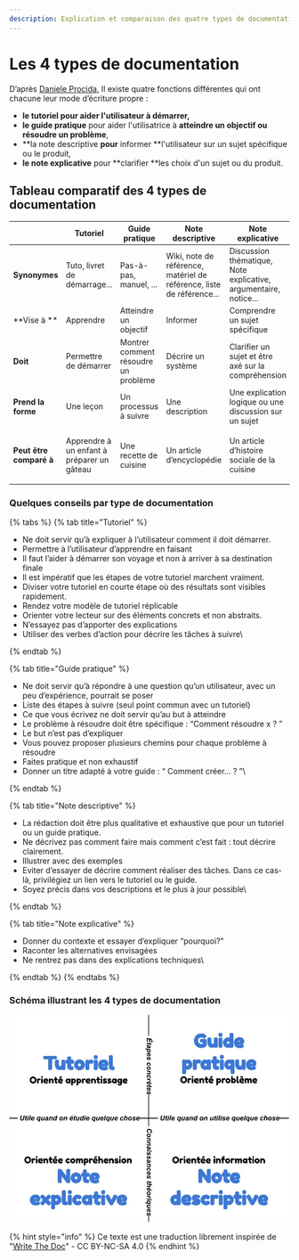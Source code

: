 ```yaml
---
description: Explication et comparaison des quatre types de documentation.
---
```


# Les 4 types de documentation

D’après [Daniele Procida](https://www.writethedocs.org/videos/eu/2017/the-four-kinds-of-documentation-and-why-you-need-to-understand-what-they-are-daniele-procida/), Il existe quatre fonctions différentes qui ont chacune leur mode d’écriture propre :

* **le tutoriel **pour aider l'utilisateur à** démarrer,**
* **le guide pratique** pour aider l'utilisatrice à **atteindre un objectif ou résoudre un problème**,
* **la note descriptive **pour** informer **l'utilisateur sur un sujet spécifique ou le produit,
* **le note explicative** pour **clarifier **les choix d'un sujet ou du produit.

## Tableau comparatif des 4 types de documentation

|                         | **Tutoriel**                               | **Guide pratique**                   | **Note descriptive**                                                  | **Note explicative**                                                    |
| ----------------------- | ------------------------------------------ | ------------------------------------ | --------------------------------------------------------------------- | ----------------------------------------------------------------------- |
| **Synonymes**           | Tuto, livret de démarrage...               | Pas-à-pas, manuel, ...               | Wiki, note de référence, matériel de référence, liste de référence... | Discussion thématique, Note explicative, argumentaire, notice...        |
| **Vise à **             | Apprendre                                  | Atteindre un objectif                | Informer                                                              | Comprendre un sujet spécifique                                          |
| **Doit**                | Permettre de démarrer                      | Montrer comment résoudre un problème | Décrire un système                                                    | Clarifier un sujet et être axé sur la compréhension                     |
| **Prend la forme**      | Une leçon                                  | Un processus à suivre                | Une description                                                       | Une explication logique ou une discussion sur un sujet                  |
| **Peut être comparé à** | Apprendre à un enfant à préparer un gâteau | Une recette de cuisine               | Un article d’encyclopédie                                             | <p>Un article d’histoire sociale de la cuisine<br><strong></strong></p> |

### Quelques conseils par type de documentation

{% tabs %}
{% tab title="Tutoriel" %}
* Ne doit servir qu’à expliquer à l’utilisateur comment il doit démarrer.
* Permettre à l’utilisateur d’apprendre en faisant
* Il faut l’aider à démarrer son voyage et non à arriver à sa destination finale
* Il est impératif que les étapes de votre tutoriel marchent vraiment.
* Diviser votre tutoriel en courte étape où des résultats sont visibles rapidement.
* Rendez votre modèle de tutoriel réplicable
* Orienter votre lecteur sur des éléments concrets et non abstraits.
* N’essayez pas d’apporter des explications
* Utiliser des verbes d’action pour décrire les tâches à suivre\

{% endtab %}

{% tab title="Guide pratique" %}
* Ne doit servir qu’à répondre à une question qu’un utilisateur, avec un peu d’expérience, pourrait se poser
* Liste des étapes à suivre (seul point commun avec un tutoriel)
* Ce que vous écrivez ne doit servir qu’au but à atteindre
* Le problème à résoudre doit être spécifique : “Comment résoudre x ? ”
* Le but n’est pas d’expliquer
* Vous pouvez proposer plusieurs chemins pour chaque problème à résoudre
* Faites pratique et non exhaustif
* Donner un titre adapté à votre guide : “ Comment créer… ? ”\

{% endtab %}

{% tab title="Note descriptive" %}
* La rédaction doit être plus qualitative et exhaustive que pour un tutoriel ou un guide pratique.
* Ne décrivez pas comment faire mais comment c’est fait : tout décrire clairement.
* Illustrer avec des exemples
* Eviter d’essayer de décrire comment réaliser des tâches. Dans ce cas-là, privilégiez un lien vers le tutoriel ou le guide.
* Soyez précis dans vos descriptions et le plus à jour possible\

{% endtab %}

{% tab title="Note explicative" %}
* Donner du contexte et essayer d’expliquer “pourquoi?”
* Raconter les alternatives envisagées
* Ne rentrez pas dans des explications techniques\

{% endtab %}
{% endtabs %}

### Schéma illustrant les 4 types de documentation

![](../../../../.gitbook/assets/4-formes-de-documentation-4-.jpg)

{% hint style="info" %}
Ce texte est une traduction librement inspirée de "[Write The Doc](https://www.writethedocs.org/videos/eu/2017/the-four-kinds-of-documentation-and-why-you-need-to-understand-what-they-are-daniele-procida/)" - CC BY-NC-SA 4.0
{% endhint %}
